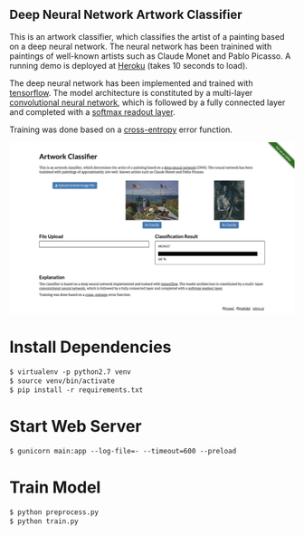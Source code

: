 Deep Neural Network Artwork Classifier
--------------------------------------

This is an artwork classifier, which classifies the artist of a painting based on a deep neural network. The neural network has been trainined with paintings of well-known artists such as Claude Monet and Pablo Picasso. A running demo is deployed at [Heroku](http://tensorflow-art.herokuapp.com) (takes 10 seconds to load).

The deep neural network has been implemented and trained with [tensorflow](https://www.tensorflow.org). The model architecture is constituted by a multi-layer [convolutional neural network](https://en.wikipedia.org/wiki/Convolutional_neural_network), which is followed by a fully connected layer and completed with a [softmax readout layer](https://en.wikipedia.org/wiki/Softmax_function).

Training was done based on a [cross-entropy](https://en.wikipedia.org/wiki/Cross_entropy) error function.

![screenshot1](screenshots/tensorflow-art.png)



Install Dependencies
====================

```
$ virtualenv -p python2.7 venv
$ source venv/bin/activate
$ pip install -r requirements.txt
```


Start Web Server
================

```
$ gunicorn main:app --log-file=- --timeout=600 --preload
```


Train Model
===========

```
$ python preprocess.py
$ python train.py
```
